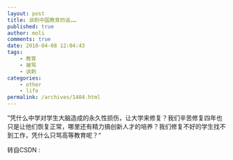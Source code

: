 ```yaml
---
layout: post
title: 讽刺中国教育的话……
published: true
author: moli
comments: true
date: 2010-04-08 12:04:43
tags:
    - 教育
    - 被骂
    - 讽刺
categories:
    - other
    - life
permalink: /archives/1404.html
---
```

”凭什么中学对学生大脑造成的永久性损伤，让大学来修复？我们辛苦修复四年也只是让他们恢复正常，哪里还有精力搞创新人才的培养？我们修复不好的学生找不到工作，凭什么只骂高等教育呢？“

转自CSDN : 